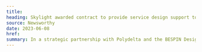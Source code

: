 ```yaml
---
title:
heading: Skylight awarded contract to provide service design support to the Secretary of Defense's new Office of Strategic Capital
source: Newsworthy
date: 2023-06-08
href:
summary: In a strategic partnership with Polydelta and the BESPIN Design Studio, we’re happy to announce that we’ve been awarded a contract to help the Secretary of Defense’s new Office of Strategic Capital execute on its mission to leverage partnered capital for critical technologies through <a href="/work/toolkits/service-design-framework/">service design</a>. This contract was issued as a task order by the U.S. Air Force, under the BESPIN Design Studio SBIR Phase III IDIQ.
---
```

